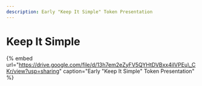```yaml
---
description: Early "Keep It Simple" Token Presentation
---
```


# Keep It Simple

{% embed url="https://drive.google.com/file/d/13h7em2eZyFV5QYHtDVBxx4ilVPEu\_CKr/view?usp=sharing" caption="Early \"Keep It Simple\" Token Presentation" %}



